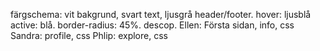 färgschema: vit bakgrund, svart text, ljusgrå header/footer. hover: ljusblå active: blå. border-radius: 45%. descop. 
Ellen: Första sidan, info, css
Sandra: profile, css
Phlip: explore, css
